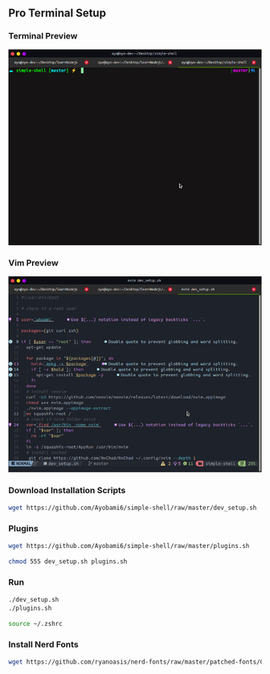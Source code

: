 ## Pro Terminal Setup

### Terminal Preview

![term](assets/term.png)

### Vim Preview

![vim](assets/vim.png)

### Download Installation Scripts

```sh
wget https://github.com/Ayobami6/simple-shell/raw/master/dev_setup.sh
```

### Plugins

```sh
wget https://github.com/Ayobami6/simple-shell/raw/master/plugins.sh
```

```sh
chmod 555 dev_setup.sh plugins.sh
```

### Run

```sh
./dev_setup.sh
./plugins.sh
```

```sh
source ~/.zshrc
```

### Install Nerd Fonts

```sh
wget https://github.com/ryanoasis/nerd-fonts/raw/master/patched-fonts/CodeNewRoman/Regular/CodeNewRomanNerdFont-Regular.otf
```
